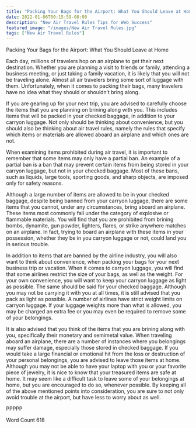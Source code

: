```yaml
---
title: "Packing Your Bags for the Airport: What You Should Leave at Home"
date: 2022-01-06T00:15:59-08:00
description: "New Air Travel Rules Tips for Web Success"
featured_image: "/images/New Air Travel Rules.jpg"
tags: ["New Air Travel Rules"]
---
```


Packing Your Bags for the Airport: What You Should Leave at Home

Each day, millions of travelers hop on an airplane to get their next destination. Whether you are planning a visit to friends or family, attending a business meeting, or just taking a family vacation, it is likely that you will not be traveling alone. Almost all air travelers bring some sort of luggage with them.  Unfortunately, when it comes to packing their bags, many travelers have no idea what they should or shouldn’t bring along.

If you are gearing up for your next trip, you are advised to carefully choose the items that you are planning on brining along with you. This includes items that will be packed in your checked baggage, in addition to your carryon luggage.  Not only should be thinking about convenience, but you should also be thinking about air travel rules, namely the rules that specify which items or materials are allowed aboard an airplane and which ones are not.  

When examining items prohibited during air travel, it is important to remember that some items may only have a partial ban. An example of a partial ban is a ban that may prevent certain items from being stored in your carryon luggage, but not in your checked baggage.  Most of these bans, such as liquids, large tools, sporting goods, and sharp objects, are imposed only for safety reasons.  

Although a large number of items are allowed to be in your checked baggage, despite being banned from your carryon luggage, there are some items that you cannot, under any circumstances, bring aboard an airplane. These items most commonly fall under the category of explosive or flammable materials.  You will find that you are prohibited from brining bombs, dynamite, gun powder, lighters, flares, or strike anywhere matches on an airplane.  In fact, trying to board an airplane with these items in your possession, whether they be in you carryon luggage or not, could land you in serious trouble.  

In addition to items that are banned by the airline industry, you will also want to think about convenience, when packing your bags for your next business trip or vacation.  When it comes to carryon luggage, you will find that some airlines restrict the size of your bags, as well as the weight. For your own convenience, you will want to keep your carryon luggage as light as possible. The same should be said for your checked baggage.  Although you may not be carrying it with you at all times, it is still advised that you pack as light as possible. A number of airlines have strict weight limits on carryon luggage.  If your luggage weights more than what is allowed, you may be charged an extra fee or you may even be required to remove some of your belongings.  

It is also advised that you think of the items that you are brining along with you, specifically their monetary and semimetal value. When traveling aboard an airplane, there are a number of instances where you belongings may suffer damage, especially those stored in checked baggage. If you would take a large financial or emotional hit from the loss or destruction of your personal belongings, you are advised to leave those items at home. Although you may not be able to have your laptop with you or your favorite piece of jewelry, it is nice to know that your treasured items are safe at home.
It may seem like a difficult task to leave some of your belongings at home, but you are encouraged to do so, whenever possible.  By keeping all of the above mentioned points into consideration, you are sure to not only avoid trouble at the airport, but have less to worry about as well.  

PPPPP

Word Count 618

